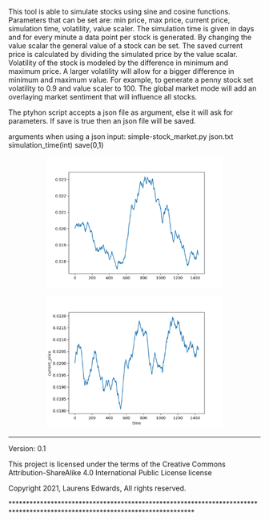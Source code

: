 This tool is able to simulate stocks using sine and cosine functions. Parameters that can be set are: min price, max price, current price, simulation time, volatility, value scaler. The simulation time is given in days and for every minute a data point per stock is generated. By changing the value scalar the general value of a stock can be set. The saved current price is calculated by dividing the simulated price by the value scalar. Volatility of the stock is modeled by the difference in minimum and maximum price. A larger volatility will allow for a bigger difference in minimum and maximum value. For example, to generate a penny stock set volatility to 0.9 and value scaler to 100. The global market mode will add an overlaying market sentiment that will influence all stocks.

The ptyhon script accepts a json file as argument, else it will ask for parameters. If save is true then an json file will be saved.

arguments when using a json input: simple-stock_market.py json.txt simulation_time(int) save(0,1)

<p align="center">
  <img src="penny.png" width="350" title="hover text">
</p>
<p align="center">
  <img src="penny2.png" width="350" title="hover text">
</p>


* * * * *

Version: 0.1

This project is licensed under the terms of the Creative Commons
Attribution-ShareAlike 4.0 International Public License license

Copyright 2021, Laurens Edwards, All rights reserved.

\*\*\*\*\*\*\*\*\*\*\*\*\*\*\*\*\*\*\*\*\*\*\*\*\*\*\*\*\*\*\*\*\*\*\*\*\*\*\*\*\*\*\*\*\*\*\*\*\*\*\*\*\*\*\*\*\*\*\*\*\*\*\*\*\*\*\*\*\*\*\*\*\*\*\*\*\*\*\*\*\*\*\*\*\*\*\*\*\*\*\*\*\*\*\*\*\*\*\*\*\*\*\*\*\*\*\*\*\*\*\*\*\*\*\*\*\*\*\*\*\*\*\*\*
